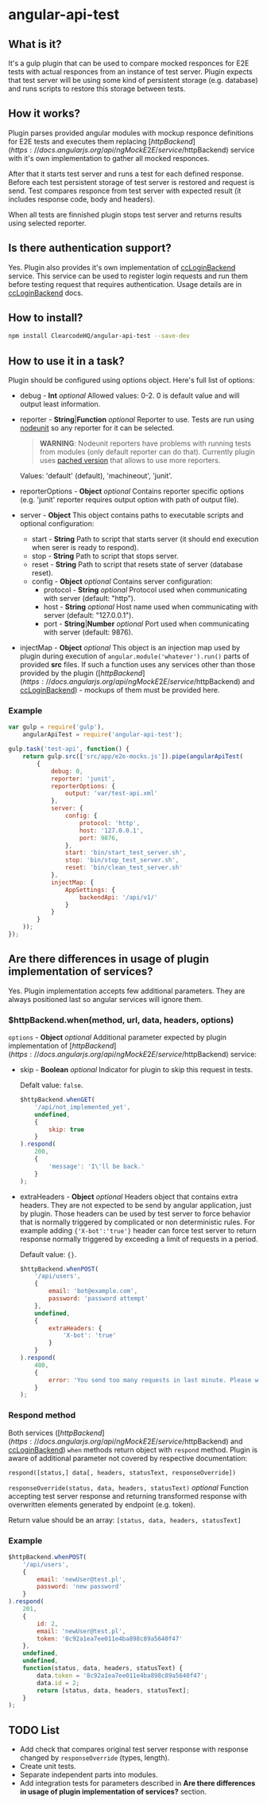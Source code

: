 # angular-api-test

## What is it?
It's a gulp plugin that can be used to compare mocked responces for E2E tests with actual responces from an instance of
test server. Plugin expects that test server will be using some kind of persistent storage (e.g. database) and runs
scripts to restore this storage between tests.

## How it works?
Plugin parses provided angular modules with mockup responce definitions for E2E tests and executes them replacing
[$httpBackend](https://docs.angularjs.org/api/ngMockE2E/service/$httpBackend) service with it's own implementation to
gather all mocked responces.

After that it starts test server and runs a test for each defined response. Before each test persistent storage of test
server is restored and request is send. Test compares responce from test server with expected result (it includes
response code, body and headers).

When all tests are finnished plugin stops test server and returns results using selected reporter.

## Is there authentication support?
Yes. Plugin also provides it's own implementation of
[ccLoginBackend](https://github.com/ClearcodeHQ/angular-login-backend) service. This service can be used to register
login requests and run them before testing request that requires authentication. Usage details are in
[ccLoginBackend](https://github.com/ClearcodeHQ/angular-login-backend) docs.

## How to install?
```bash
npm install ClearcodeHQ/angular-api-test --save-dev
```

## How to use it in a task?
Plugin should be configured using options object. Here's full list of options:

* debug - **Int** *optional* Allowed values: 0-2. 0 is default value and will output least information.
* reporter - **String**|**Function** *optional* Reporter to use.
    Tests are run using [nodeunit](https://github.com/caolan/nodeunit) so any reporter for it can be selected.

    > **WARNING**: Nodeunit reporters have problems with running tests from modules (only default reporter can do that).
    Currently plugin uses [pached version](https://github.com/RomanSek/nodeunit/tree/modules_reporters) that allows to
    use more reporters.

    Values: 'default' (default), 'machineout', 'junit'.
* reporterOptions - **Object** *optional* Contains reporter specific options (e.g. 'junit' reporter requires output
    option with path of output file).
* server - **Object** This object contains paths to executable scripts and optional configuration:
    * start - **String** Path to script that starts server (it should end execution when serer is ready to respond).
    * stop - **String** Path to script that stops server.
    * reset - **String** Path to script that resets state of server (database reset).
    * config - **Object** *optional* Contains server configuration:
        * protocol - **String** *optional* Protocol used when communicating with server (default: "http").
        * host - **String** *optional* Host name used when communicating with server (default: "127.0.0.1").
        * port - **String**|**Number** *optional* Port used when communicating with server (default: 9876).
* injectMap - **Object** *optional* This object is an injection map used by plugin during execution of
    `angular.module('whatever').run()` parts of provided **src** files. If such a function uses any services other than
    those provided by the plugin ([$httpBackend](https://docs.angularjs.org/api/ngMockE2E/service/$httpBackend) and
    [ccLoginBackend](https://github.com/ClearcodeHQ/angular-login-backend)) - mockups of them must be provided here.

### Example

```javascript
var gulp = require('gulp'),
    angularApiTest = require('angular-api-test');

gulp.task('test-api', function() {
    return gulp.src(['src/app/e2e-mocks.js']).pipe(angularApiTest(
        {
            debug: 0,
            reporter: 'junit',
            reporterOptions: {
                output: 'var/test-api.xml'
            },
            server: {
                config: {
                    protocol: 'http',
                    host: '127.0.0.1',
                    port: 9876,
                },
                start: 'bin/start_test_server.sh',
                stop: 'bin/stop_test_server.sh',
                reset: 'bin/clean_test_server.sh'
            },
            injectMap: {
                AppSettings: {
                    backendApi: '/api/v1/'
                }
            }
        }
    ));
});
```

## Are there differences in usage of plugin implementation of services?
Yes. Plugin implementation accepts few additional parameters. They are always positioned last so angular services will
ignore them.

### $httpBackend.when(method, url, data, headers, options)
`options` - **Object** *optional* Additional parameter expected by plugin implementation of
[$httpBackend](https://docs.angularjs.org/api/ngMockE2E/service/$httpBackend) service:

* skip - **Boolean** *optional* Indicator for plugin to skip this request in tests.

    Defalt value: `false`.

    ```javascript
    $httpBackend.whenGET(
        '/api/not_implemented_yet',
        undefined,
        {
            skip: true
        }
    ).respond(
        200,
        {
            'message': 'I\'ll be back.'
        }
    );
    ```
* extraHeaders - **Object** *optional* Headers object that contains extra headers. They are not expected to be send by
    angular application, just by plugin. Those headers can be used by test server to force behavior that is normally
    triggered by complicated or non deterministic rules. For example adding `{'X-bot':'true'}` header can force test
    server to return response normally triggered by exceeding a limit of requests in a period.

    Default value: `{}`.

    ```javascript
    $httpBackend.whenPOST(
        '/api/users',
        {
            email: 'bot@example.com',
            password: 'password attempt'
        },
        undefined,
        {
            extraHeaders: {
                'X-bot': 'true'
            }
        }
    ).respond(
        400,
        {
            error: 'You send too many requests in last minute. Please wait a while and try again.'
        }
    );
    ```

### Respond method
Both services ([$httpBackend](https://docs.angularjs.org/api/ngMockE2E/service/$httpBackend) and
[ccLoginBackend](https://github.com/ClearcodeHQ/angular-login-backend)) `when` methods return object with `respond`
method. Plugin is aware of additional parameter not covered by respective documentation:

`respond([status,] data[, headers, statusText, responseOverride])`

`responseOverride(status, data, headers, statusText)` *optional* Function accepting test server response and returning
transformed response with overwritten elements generated by endpoint (e.g. token).

Return value should be an array: `[status, data, headers, statusText]`

### Example

```javascript
$httpBackend.whenPOST(
    '/api/users',
    {
        email: 'newUser@test.pl',
        password: 'new password'
    }
).respond(
    201,
    {
        id: 2,
        email: 'newUser@test.pl',
        token: '8c92a1ea7ee011e4ba898c89a5640f47'
    },
    undefined,
    undefined,
    function(status, data, headers, statusText) {
        data.token = '8c92a1ea7ee011e4ba898c89a5640f47';
        data.id = 2;
        return [status, data, headers, statusText];
    }
);
```

## TODO List

* Add check that compares original test server response with response changed by `responseOverride` (types, length).
* Create unit tests.
* Separate independent parts into modules.
* Add integration tests for parameters described in
    **Are there differences in usage of plugin implementation of services?** section.
